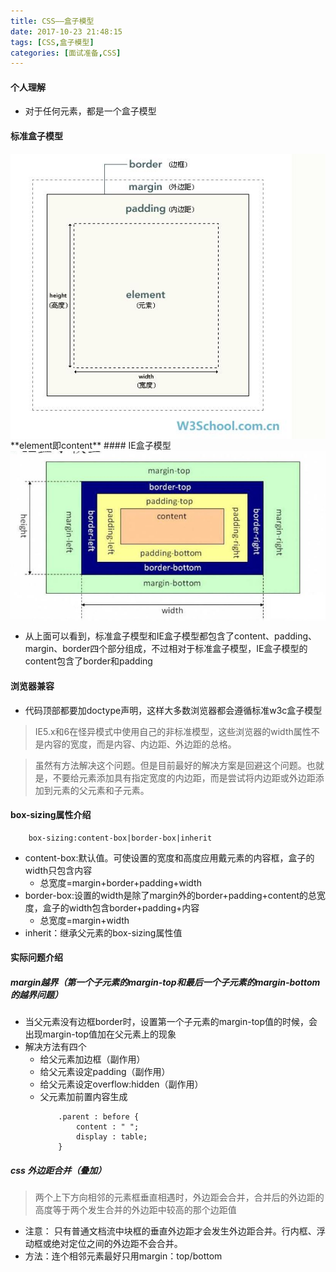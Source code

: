 ```yaml
---
title: CSS——盒子模型
date: 2017-10-23 21:48:15
tags: [CSS,盒子模型]
categories: [面试准备,CSS]
---
```

#### 个人理解
+ 对于任何元素，都是一个盒子模型

#### 标准盒子模型
<img src='/img/2017-10-23/box1.JPG' align="center" />
<!--more  -->
**element即content**
#### IE盒子模型
<img src='/img/2017-10-23/box2.JPG' align="center" />

+ 从上面可以看到，标准盒子模型和IE盒子模型都包含了content、padding、margin、border四个部分组成，不过相对于标准盒子模型，IE盒子模型的content包含了border和padding

#### 浏览器兼容
+ 代码顶部都要加doctype声明，这样大多数浏览器都会遵循标准w3c盒子模型
> IE5.x和6在怪异模式中使用自己的非标准模型，这些浏览器的width属性不是内容的宽度，而是内容、内边距、外边距的总格。  

> 虽然有方法解决这个问题。但是目前最好的解决方案是回避这个问题。也就是，不要给元素添加具有指定宽度的内边距，而是尝试将内边距或外边距添加到元素的父元素和子元素。

#### box-sizing属性介绍
```
    box-sizing:content-box|border-box|inherit
```
+ content-box:默认值。可使设置的宽度和高度应用戴元素的内容框，盒子的width只包含内容
    + 总宽度=margin+border+padding+width
+ border-box:设置的width是除了margin外的border+padding+content的总宽度，盒子的width包含border+padding+内容
    + 总宽度=margin+width
+ inherit：继承父元素的box-sizing属性值

#### 实际问题介绍
##### margin越界（第一个子元素的margin-top和最后一个子元素的margin-bottom的越界问题）
+ 当父元素没有边框border时，设置第一个子元素的margin-top值的时候，会出现margin-top值加在父元素上的现象
+ 解决方法有四个
    + 给父元素加边框（副作用）
    + 给父元素设定padding（副作用）
    + 给父元素设定overflow:hidden（副作用）
    + 父元素加前置内容生成
        ```
            .parent : before {
                content : " ";
                display : table;
            }
        ```
##### css 外边距合并（叠加）
> 两个上下方向相邻的元素框垂直相遇时，外边距会合并，合并后的外边距的高度等于两个发生合并的外边距中较高的那个边距值  
+ 注意： 只有普通文档流中块框的垂直外边距才会发生外边距合并。行内框、浮动框或绝对定位之间的外边距不会合并。
+ 方法：连个相邻元素最好只用margin：top/bottom